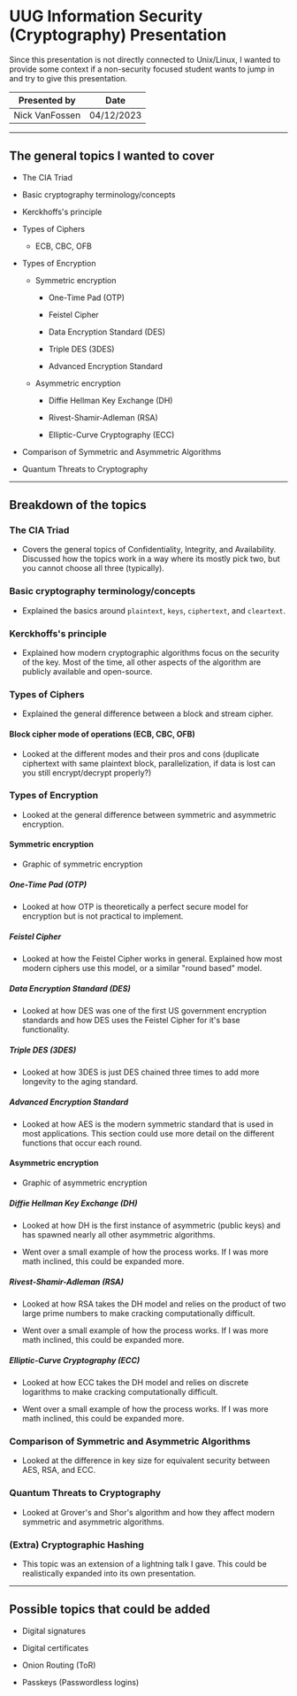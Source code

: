 # UUG Information Security (Cryptography) Presentation

Since this presentation is not directly connected to Unix/Linux, I wanted to provide some context if a non-security focused student wants to jump in and try to give this presentation.

| Presented by   | Date       |
| -------------- | ---------- |
| Nick VanFossen | 04/12/2023 |

---

## The general topics I wanted to cover

- The CIA Triad

- Basic cryptography terminology/concepts

- Kerckhoffs's principle

- Types of Ciphers

  - ECB, CBC, OFB

- Types of Encryption

  - Symmetric encryption

    - One-Time Pad (OTP)

    - Feistel Cipher

    - Data Encryption Standard (DES)

    - Triple DES (3DES)

    - Advanced Encryption Standard

  - Asymmetric encryption

    - Diffie Hellman Key Exchange (DH)

    - Rivest-Shamir-Adleman (RSA)

    - Elliptic-Curve Cryptography (ECC)

- Comparison of Symmetric and Asymmetric Algorithms

- Quantum Threats to Cryptography

---

## Breakdown of the topics

### The CIA Triad

- Covers the general topics of Confidentiality, Integrity, and Availability. Discussed how the topics work in a way where its mostly pick two, but you cannot choose all three (typically).

### Basic cryptography terminology/concepts

- Explained the basics around `plaintext`, `keys`, `ciphertext`, and `cleartext`.

### Kerckhoffs's principle

- Explained how modern cryptographic algorithms focus on the security of the key. Most of the time, all other aspects of the algorithm are publicly available and open-source.

### Types of Ciphers

- Explained the general difference between a block and stream cipher.

#### Block cipher mode of operations (ECB, CBC, OFB)

- Looked at the different modes and their pros and cons (duplicate ciphertext with same plaintext block, parallelization, if data is lost can you still encrypt/decrypt properly?)

### Types of Encryption

- Looked at the general difference between symmetric and asymmetric encryption.

#### Symmetric encryption

- Graphic of symmetric encryption

##### One-Time Pad (OTP)

- Looked at how OTP is theoretically a perfect secure model for encryption but is not practical to implement.

##### Feistel Cipher

- Looked at how the Feistel Cipher works in general. Explained how most modern ciphers use this model, or a similar "round based" model.

##### Data Encryption Standard (DES)

- Looked at how DES was one of the first US government encryption standards and how DES uses the Feistel Cipher for it's base functionality.

##### Triple DES (3DES)

- Looked at how 3DES is just DES chained three times to add more longevity to the aging standard.

##### Advanced Encryption Standard

- Looked at how AES is the modern symmetric standard that is used in most applications. This section could use more detail on the different functions that occur each round.

#### Asymmetric encryption

- Graphic of asymmetric encryption

##### Diffie Hellman Key Exchange (DH)

- Looked at how DH is the first instance of asymmetric (public keys) and has spawned nearly all other asymmetric algorithms.

- Went over a small example of how the process works. If I was more math inclined, this could be expanded more.

##### Rivest-Shamir-Adleman (RSA)

- Looked at how RSA takes the DH model and relies on the product of two large prime numbers to make cracking computationally difficult.

- Went over a small example of how the process works. If I was more math inclined, this could be expanded more.

##### Elliptic-Curve Cryptography (ECC)

- Looked at how ECC takes the DH model and relies on discrete logarithms to make cracking computationally difficult.

- Went over a small example of how the process works. If I was more math inclined, this could be expanded more.

### Comparison of Symmetric and Asymmetric Algorithms

- Looked at the difference in key size for equivalent security between AES, RSA, and ECC.

### Quantum Threats to Cryptography

- Looked at Grover's and Shor's algorithm and how they affect modern symmetric and asymmetric algorithms.

### (Extra) Cryptographic Hashing

- This topic was an extension of a lightning talk I gave. This could be realistically expanded into its own presentation.

---

## Possible topics that could be added

- Digital signatures

- Digital certificates

- Onion Routing (ToR)

- Passkeys (Passwordless logins)
